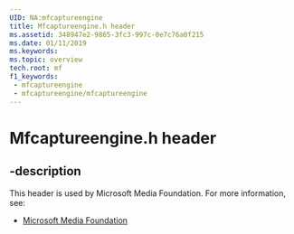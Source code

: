 ```yaml
---
UID: NA:mfcaptureengine
title: Mfcaptureengine.h header
ms.assetid: 348947e2-9865-3fc3-997c-0e7c76a0f215
ms.date: 01/11/2019
ms.keywords: 
ms.topic: overview
tech.root: mf
f1_keywords:
 - mfcaptureengine
 - mfcaptureengine/mfcaptureengine
---
```


# Mfcaptureengine.h header


## -description

This header is used by Microsoft Media Foundation. For more information, see:

- [Microsoft Media Foundation](../_mf/index.md)

